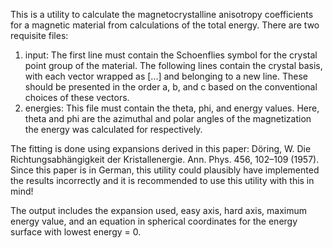 This is a utility to calculate the magnetocrystalline anisotropy coefficients for a magnetic material from calculations of the total energy. There are two requisite files:

  1) input: The first line must contain the Schoenflies symbol for the crystal point group of the material. The following lines contain the crystal basis, with each vector wrapped as [...] and belonging to a new line. These should be presented in the order a, b, and c based on the conventional choices of these vectors.
  2) energies: This file must contain the theta, phi, and energy values. Here, theta and phi are the azimuthal and polar angles of the magnetization the energy was calculated for respectively.

The fitting is done using expansions derived in this paper: Döring, W. Die Richtungsabhängigkeit der Kristallenergie. Ann. Phys. 456, 102–109 (1957). Since this paper is in German, this utility could plausibly have implemented the results incorrectly and it is recommended to use this utility with this in mind! 

The output includes the expansion used, easy axis, hard axis, maximum energy value, and an equation in spherical coordinates for the energy surface with lowest energy = 0.
